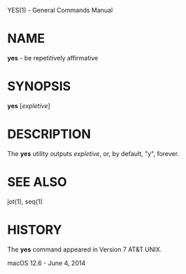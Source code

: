 YES(1) - General Commands Manual

# NAME

**yes** - be repetitively affirmative

# SYNOPSIS

**yes**
\[*expletive*]

# DESCRIPTION

The
**yes**
utility outputs
*expletive*,
or, by default,
"y",
forever.

# SEE ALSO

jot(1),
seq(1)

# HISTORY

The
**yes**
command appeared in
Version&#160;7 AT&T UNIX.

macOS 12.6 - June 4, 2014
